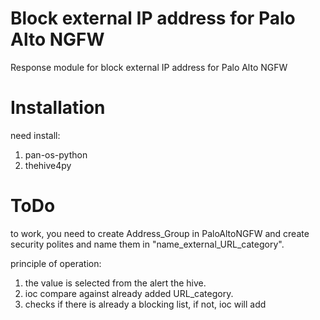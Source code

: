 # Block external IP address for Palo Alto NGFW

Response module for block external IP address for Palo Alto NGFW

# Installation

need install:
1. pan-os-python
2. thehive4py

# ToDo

to work, you need to create Address_Group in PaloAltoNGFW and create security polites and name them in  "name_external_URL_category".


principle of operation:
1. the value is selected from the alert the hive.
2. ioc compare against already added URL_category.
3. checks if there is already a blocking list, if not, ioc will add